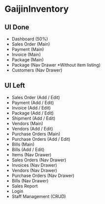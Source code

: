 # GaijinInventory

UI Done
-------
- Dashboard (50%)
- Sales Order (Main)
- Payment (Main)
- Invoice (Main)
- Package (Main)
- Package (Nav Drawer *Without item listing)
- Customers (Nav Drawer)

UI Left
-------
- Sales Order (Add / Edit)
- Payment (Add / Edit)
- Invoice (Add / Edit)
- Package (Add / Edit)
- Shipment (Add / Edit)
- Vendors (Main)
- Vendors (Add / Edit)
- Purchase Orders (Main)
- Purchase Orders (Add / Edit)
- Bills (Main)
- Bills (Add / Edit)
- Items (Nav Drawer)
- Sales Orders (Nav Drawer)
- Invoices (Nav Drawer)
- Vendors (Nav Drawer)
- Purchase Orders (Nav Drawer)
- Bills (Nav Drawer)
- Sales Report
- Login
- Staff Management (CRUD)

